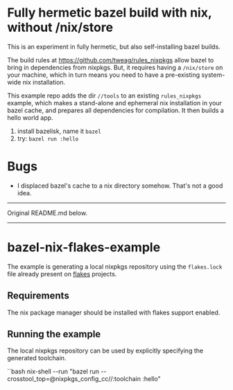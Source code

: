 # Fully hermetic bazel build with nix, without /nix/store

This is an experiment in fully hermetic, but also self-installing bazel builds.

The build rules at https://github.com/tweag/rules_nixpkgs allow bazel to bring
in dependencies from nixpkgs. But, it requires having a `/nix/store` on your machine,
which in turn means you need to have a pre-existing system-wide nix installation.

This example repo adds the dir `//tools` to an existing `rules_nixpkgs` example,
which makes a stand-alone and ephemeral nix installation in your bazel cache,
and prepares all dependencies for compilation.  It then builds a hello world
app.

1. install bazelisk, name it `bazel`
2. try: `bazel run :hello`

# Bugs

* I displaced bazel's cache to a nix directory somehow. That's not a good idea.

---

Original README.md below.

---

# bazel-nix-flakes-example

The example is generating a local nixpkgs repository using the `flakes.lock` file already present on
[flakes](https://nixos.wiki/wiki/Flakes) projects.

## Requirements

The nix package manager should be installed with flakes support enabled.

## Running the example

The local nixpkgs repository can be used by explicitly specifying the generated toolchain.

``bash
nix-shell --run "bazel run --crosstool_top=@nixpkgs_config_cc//:toolchain :hello"
```
